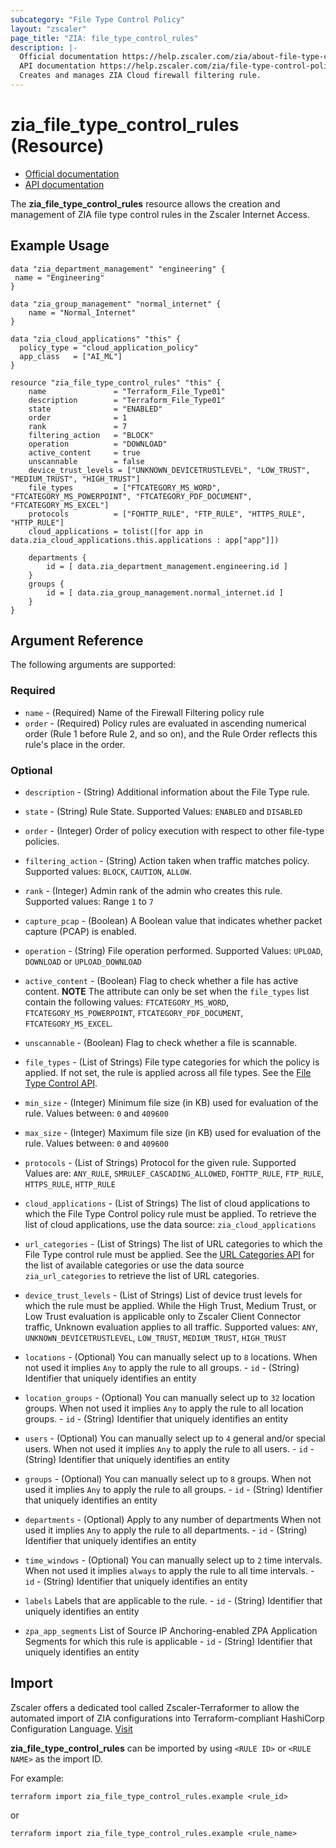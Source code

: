 ```yaml
---
subcategory: "File Type Control Policy"
layout: "zscaler"
page_title: "ZIA: file_type_control_rules"
description: |-
  Official documentation https://help.zscaler.com/zia/about-file-type-control
  API documentation https://help.zscaler.com/zia/file-type-control-policy#/fileTypeRules-post
  Creates and manages ZIA Cloud firewall filtering rule.
---
```


# zia_file_type_control_rules (Resource)

* [Official documentation](https://help.zscaler.com/zia/about-file-type-control)
* [API documentation](https://help.zscaler.com/zia/file-type-control-policy#/fileTypeRules-post)

The **zia_file_type_control_rules** resource allows the creation and management of ZIA file type control rules in the Zscaler Internet Access.

## Example Usage

```hcl
data "zia_department_management" "engineering" {
 name = "Engineering"
}

data "zia_group_management" "normal_internet" {
    name = "Normal_Internet"
}

data "zia_cloud_applications" "this" {
  policy_type = "cloud_application_policy"
  app_class   = ["AI_ML"]
}

resource "zia_file_type_control_rules" "this" {
    name               = "Terraform_File_Type01"
    description        = "Terraform_File_Type01"
    state              = "ENABLED"
    order              = 1
    rank               = 7
    filtering_action   = "BLOCK"
    operation          = "DOWNLOAD"
    active_content     = true
    unscannable        = false
    device_trust_levels = ["UNKNOWN_DEVICETRUSTLEVEL", "LOW_TRUST", "MEDIUM_TRUST", "HIGH_TRUST"]
    file_types         = ["FTCATEGORY_MS_WORD", "FTCATEGORY_MS_POWERPOINT", "FTCATEGORY_PDF_DOCUMENT", "FTCATEGORY_MS_EXCEL"]
    protocols          = ["FOHTTP_RULE", "FTP_RULE", "HTTPS_RULE", "HTTP_RULE"]
    cloud_applications = tolist([for app in data.zia_cloud_applications.this.applications : app["app"]])

    departments {
        id = [ data.zia_department_management.engineering.id ]
    }
    groups {
        id = [ data.zia_group_management.normal_internet.id ]
    }
}
```

## Argument Reference

The following arguments are supported:

### Required

* `name` - (Required) Name of the Firewall Filtering policy rule
* `order` - (Required) Policy rules are evaluated in ascending numerical order (Rule 1 before Rule 2, and so on), and the Rule Order reflects this rule's place in the order.

### Optional

* `description` - (String) Additional information about the File Type rule.
* `state` - (String) Rule State. Supported Values: `ENABLED` and `DISABLED`
* `order` - (Integer) Order of policy execution with respect to other file-type policies.
* `filtering_action` - (String) Action taken when traffic matches policy. Supported values: `BLOCK`, `CAUTION`, `ALLOW`.
* `rank` - (Integer) Admin rank of the admin who creates this rule. Supported values: Range `1` to `7`
* `capture_pcap` - (Boolean) A Boolean value that indicates whether packet capture (PCAP) is enabled.
* `operation` - (String) File operation performed. Supported Values: `UPLOAD`, `DOWNLOAD` or `UPLOAD_DOWNLOAD`
* `active_content` - (Boolean) Flag to check whether a file has active content.
    **NOTE** The attribute can only be set when the `file_types` list contain the following values: `FTCATEGORY_MS_WORD`, `FTCATEGORY_MS_POWERPOINT`, `FTCATEGORY_PDF_DOCUMENT`, `FTCATEGORY_MS_EXCEL`.
* `unscannable` - (Boolean) Flag to check whether a file is scannable.

* `file_types` - (List of Strings) File type categories for which the policy is applied. If not set, the rule is applied across all file types.
See the [File Type Control API](https://help.zscaler.com/zia/file-type-control-policy#/fileTypeRules-get).

* `min_size` - (Integer) Minimum file size (in KB) used for evaluation of the rule. Values between: `0` and `409600`
* `max_size` - (Integer) Maximum file size (in KB) used for evaluation of the rule. Values between: `0` and `409600`
* `protocols` - (List of Strings) Protocol for the given rule. Supported Values are: `ANY_RULE`, `SMRULEF_CASCADING_ALLOWED`, `FOHTTP_RULE`, `FTP_RULE`, `HTTPS_RULE`, `HTTP_RULE`

* `cloud_applications` - (List of Strings) The list of cloud applications to which the File Type Control policy rule must be applied. To retrieve the list of cloud applications, use the data source: `zia_cloud_applications`

* `url_categories` - (List of Strings) The list of URL categories to which the File Type control rule must be applied. See the [URL Categories API](https://help.zscaler.com/zia/url-categories#/urlCategories-get) for the list of available categories or use the data source `zia_url_categories` to retrieve the list of URL categories.

* `device_trust_levels` - (List of Strings) List of device trust levels for which the rule must be applied. While the High Trust, Medium Trust, or Low Trust evaluation is applicable only to Zscaler Client Connector traffic, Unknown evaluation applies to all traffic. Supported values: `ANY`, `UNKNOWN_DEVICETRUSTLEVEL`, `LOW_TRUST`, `MEDIUM_TRUST`, `HIGH_TRUST`

* `locations` - (Optional) You can manually select up to `8` locations. When not used it implies `Any` to apply the rule to all groups.
      - `id` - (String) Identifier that uniquely identifies an entity

* `location_groups` - (Optional) You can manually select up to `32` location groups. When not used it implies `Any` to apply the rule to all location groups.
      - `id` - (String) Identifier that uniquely identifies an entity

* `users` - (Optional) You can manually select up to `4` general and/or special users. When not used it implies `Any` to apply the rule to all users.
      - `id` - (String) Identifier that uniquely identifies an entity

* `groups` - (Optional) You can manually select up to `8` groups. When not used it implies `Any` to apply the rule to all groups.
      - `id` - (String) Identifier that uniquely identifies an entity

* `departments` - (Optional) Apply to any number of departments When not used it implies `Any` to apply the rule to all departments.
      - `id` - (String) Identifier that uniquely identifies an entity

* `time_windows` - (Optional) You can manually select up to `2` time intervals. When not used it implies `always` to apply the rule to all time intervals.
      - `id` - (String) Identifier that uniquely identifies an entity

* `labels` Labels that are applicable to the rule.
      - `id` - (String) Identifier that uniquely identifies an entity

* `zpa_app_segments` List of Source IP Anchoring-enabled ZPA Application Segments for which this rule is applicable
      - `id` - (String) Identifier that uniquely identifies an entity

## Import

Zscaler offers a dedicated tool called Zscaler-Terraformer to allow the automated import of ZIA configurations into Terraform-compliant HashiCorp Configuration Language.
[Visit](https://github.com/zscaler/zscaler-terraformer)

**zia_file_type_control_rules** can be imported by using `<RULE ID>` or `<RULE NAME>` as the import ID.

For example:

```shell
terraform import zia_file_type_control_rules.example <rule_id>
```

or

```shell
terraform import zia_file_type_control_rules.example <rule_name>
```
